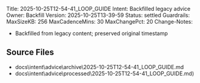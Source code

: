 Title: 2025-10-25T12-54-41_LOOP_GUIDE
Intent: Backfilled legacy advice
Owner: Backfill
Version: 2025-10-25T13-39-59
Status: settled
Guardrails:
  MaxSizeKB: 256
  MaxCadenceMins: 30
  MaxChangePct: 20
Change-Notes:
  - Backfilled from legacy content; preserved original timestamp

## Source Files
- docs\intent\advice\archive\2025-10-25T12-54-41_LOOP_GUIDE.md
- docs\intent\advice\processed\2025-10-25T12-54-41_LOOP_GUIDE.md)
